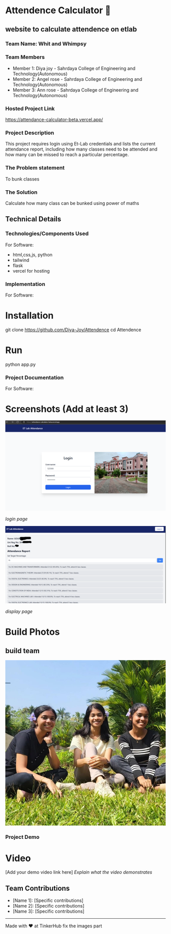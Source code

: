 # Attendence Calculator 🎯


## website to calculate attendence on etlab
### Team Name: Whit and Whimpsy


### Team Members
- Member 1: Diya joy - Sahrdaya College of Engineering and Technology(Autonomous)
- Member 2: Angel rose - Sahrdaya College of Engineering and Technology(Autonomous)
- Member 3: Ann rose - Sahrdaya College of Engineering and Technology(Autonomous)

### Hosted Project Link
https://attendance-calculator-beta.vercel.app/

### Project Description
This project requires login using Et-Lab credentials and lists the current attendance report, including how many classes need to be attended and how many can be missed to reach a particular percentage.

### The Problem statement
To bunk classes

### The Solution
Calculate how many class can be bunked using power of maths

## Technical Details
### Technologies/Components Used
For Software:
- html,css,js, python
- tailwind
- flask
- vercel for hosting

### Implementation
For Software:
# Installation
git clone https://github.com/Diya-Joy/Attendence
cd Attendence

# Run
python app.py

### Project Documentation
For Software:

# Screenshots (Add at least 3)
![login page](https://github.com/Diya-Joy/Attendence/blob/main/ss/Screenshot%202025-02-02%20100710.png?raw=true)

*login page*

![display page](https://github.com/Diya-Joy/Attendence/blob/main/ss/Screenshot%202025-02-02%20100801%201.png?raw=true)

*display page*



# Build Photos
## build team
![Team Image](https://github.com/Diya-Joy/Attendence/blob/main/ss/team.jpg?raw=true)


### Project Demo
# Video
[Add your demo video link here]
*Explain what the video demonstrates*


## Team Contributions
- [Name 1]: [Specific contributions]
- [Name 2]: [Specific contributions]
- [Name 3]: [Specific contributions]

---
Made with ❤️ at TinkerHub fix the images part
